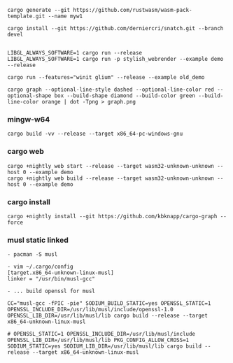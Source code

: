 
    cargo generate --git https://github.com/rustwasm/wasm-pack-template.git --name myw1

    cargo install --git https://github.com/derniercri/snatch.git --branch devel


    LIBGL_ALWAYS_SOFTWARE=1 cargo run --release
    LIBGL_ALWAYS_SOFTWARE=1 cargo run -p stylish_webrender --example demo --release

    cargo run --features="winit glium" --release --example old_demo

    cargo graph --optional-line-style dashed --optional-line-color red --optional-shape box --build-shape diamond --build-color green --build-line-color orange | dot -Tpng > graph.png

### mingw-w64

    cargo build -vv --release --target x86_64-pc-windows-gnu

### cargo web

    cargo +nightly web start --release --target wasm32-unknown-unknown --host 0 --example demo
    cargo +nightly web build --release --target wasm32-unknown-unknown --host 0 --example demo

### cargo install

    cargo +nightly install --git https://github.com/kbknapp/cargo-graph --force

### musl static linked

    - pacman -S musl

    - vim ~/.cargo/config
    [target.x86_64-unknown-linux-musl]
    linker = "/usr/bin/musl-gcc"

    - ... build openssl for musl

    CC="musl-gcc -fPIC -pie" SODIUM_BUILD_STATIC=yes OPENSSL_STATIC=1 OPENSSL_INCLUDE_DIR=/usr/lib/musl/include/openssl-1.0 OPENSSL_LIB_DIR=/usr/lib/musl/lib cargo build --release --target x86_64-unknown-linux-musl

    # OPENSSL_STATIC=1 OPENSSL_INCLUDE_DIR=/usr/lib/musl/include OPENSSL_LIB_DIR=/usr/lib/musl/lib PKG_CONFIG_ALLOW_CROSS=1 SODIUM_STATIC=yes SODIUM_LIB_DIR=/usr/lib/musl/lib cargo build --release --target x86_64-unknown-linux-musl

